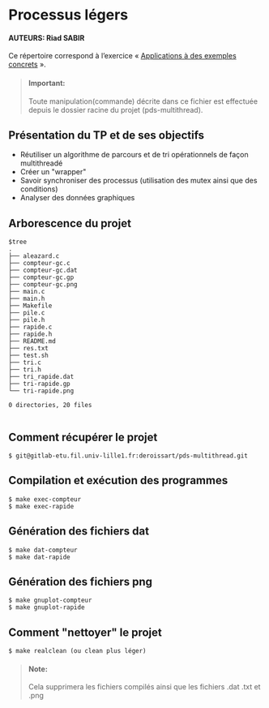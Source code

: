 #   Processus légers

#### AUTEURS: Riad SABIR 

Ce répertoire correspond à l’exercice
« [Applications à des exemples
concrets](http://www.fil.univ-lille1.fr/~hym/e/pds/tp/tdth-concrets.html) ».


> #### Important:
> Toute manipulation(commande) décrite dans ce fichier est effectuée depuis le dossier racine du projet (pds-multithread).


Présentation du TP et de ses objectifs
---------------------------------------

- Réutiliser un algorithme de parcours et de tri opérationnels de façon multithreadé
- Créer un "wrapper"
- Savoir synchroniser des processus (utilisation des mutex ainsi que des conditions)
- Analyser des données graphiques

Arborescence du projet
----------------------

```
$tree
.
├── aleazard.c
├── compteur-gc.c
├── compteur-gc.dat
├── compteur-gc.gp
├── compteur-gc.png
├── main.c
├── main.h
├── Makefile
├── pile.c
├── pile.h
├── rapide.c
├── rapide.h
├── README.md
├── res.txt
├── test.sh
├── tri.c
├── tri.h
├── tri_rapide.dat
├── tri-rapide.gp
└── tri-rapide.png

0 directories, 20 files


```

Comment récupérer le projet
-----------------------------

```
$ git@gitlab-etu.fil.univ-lille1.fr:deroissart/pds-multithread.git
```

Compilation et exécution des programmes
----------------------------------------
```
$ make exec-compteur
$ make exec-rapide
```




Génération des fichiers dat
------------------------------------------

```  
$ make dat-compteur
$ make dat-rapide
```

Génération des fichiers png
------------------------------------------

```  
$ make gnuplot-compteur
$ make gnuplot-rapide
```


Comment "nettoyer" le projet
------------------------------

```
$ make realclean (ou clean plus léger)
```

> #### Note:
> Cela supprimera les fichiers compilés ainsi que les fichiers .dat .txt et .png
